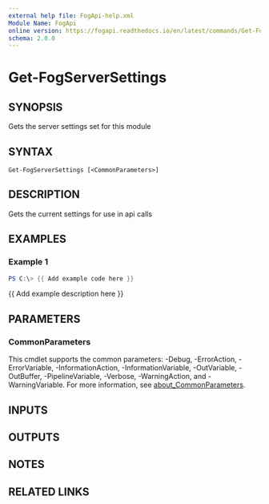 ```yaml
---
external help file: FogApi-help.xml
Module Name: FogApi
online version: https://fogapi.readthedocs.io/en/latest/commands/Get-FogServerSettings
schema: 2.0.0
---
```


# Get-FogServerSettings

## SYNOPSIS
Gets the server settings set for this module

## SYNTAX

```
Get-FogServerSettings [<CommonParameters>]
```

## DESCRIPTION
Gets the current settings for use in api calls

## EXAMPLES

### Example 1
```powershell
PS C:\> {{ Add example code here }}
```

{{ Add example description here }}

## PARAMETERS

### CommonParameters
This cmdlet supports the common parameters: -Debug, -ErrorAction, -ErrorVariable, -InformationAction, -InformationVariable, -OutVariable, -OutBuffer, -PipelineVariable, -Verbose, -WarningAction, and -WarningVariable. For more information, see [about_CommonParameters](http://go.microsoft.com/fwlink/?LinkID=113216).

## INPUTS

## OUTPUTS

## NOTES

## RELATED LINKS
